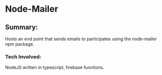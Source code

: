 # Node-Mailer

## Summary:
Hosts an end point that sends emails to participates using the node-mailer npm package.

### Tech Involved: 
NodeJS written in typescript, firebase functions.
